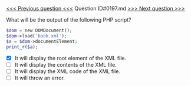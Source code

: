 [<<< Previous question <<<](0196.md)  Question ID#0197.md  [>>> Next question >>>](0198.md) 

What will be the output of the following PHP script?

```php
$dom = new DOMDocument();
$dom->load('book.xml');
$a = $dom->documentElement;
print_r($a);
```

- [x] It will display the root element of the XML file.
- [ ] It will display the contents of the XML file.
- [ ] It will display the XML code of the XML file.
- [ ] It will throw an error.
